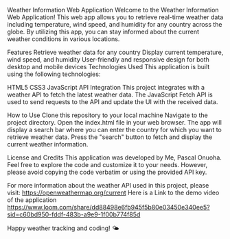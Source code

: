 Weather Information Web Application
Welcome to the Weather Information Web Application! This web app allows you to retrieve real-time weather data including temperature, wind speed, and humidity for any country across the globe. By utilizing this app, you can stay informed about the current weather conditions in various locations.

Features
Retrieve weather data for any country
Display current temperature, wind speed, and humidity
User-friendly and responsive design for both desktop and mobile devices
Technologies Used
This application is built using the following technologies:

HTML5
CSS3
JavaScript 
API Integration
This project integrates with a weather API to fetch the latest weather data. The JavaScript Fetch API is used to send requests to the API and update the UI with the received data.

How to Use
Clone this repository to your local machine
Navigate to the project directory.
Open the index.html file in your web browser.
The app will display a search bar where you can enter the country for which you want to retrieve weather data.
Press the "search" button to fetch and display the current weather information.

License and Credits
This application was developed by Me, Pascal Onuoha. Feel free to explore the code and customize it to your needs. However, please avoid copying the code verbatim or using the provided API key.

For more information about the weather API used in this project, please visit: https://openweathermap.org/current
Here is a Link to the demo video of the application https://www.loom.com/share/dd88498e6fb945f5b80e03450e340ee5?sid=c60bd950-fddf-483b-a9e9-1f00b774f85d

Happy weather tracking and coding! 🌤️
